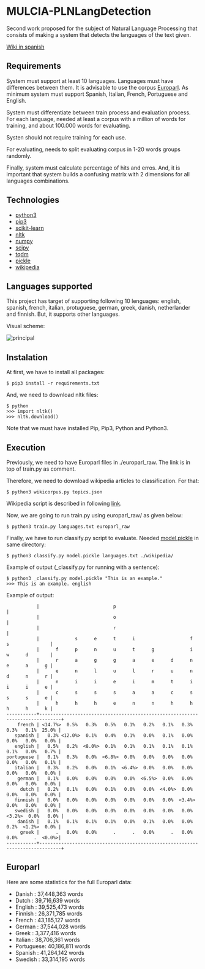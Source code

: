 # MULCIA-PLNLangDetection

Second work proposed for the subject of Natural Language Processing that consists of making a system that detects the languages of the text given.

[Wiki in spanish](https://github.com/MULCIA/PLNLangDetection/wiki)

## Requirements

System must support at least 10 languages. Languages must have differences between them. It is advisable to use the corpus [Europarl](http://www.statmt.org/europarl/). As minimum system must support Spanish, Italian, French, Portuguese and English.

System must differentiate between train process and evaluation process. For each language, needed at least a corpus with a million of words for training, and about 100.000 words for evaluating.

Systen should not require training for each use.

For evaluating, needs to split evaluating corpus in 1-20 words groups randomly. 

Finally, system must calculate percentage of hits and erros. And, it is important that system builds a confusing matrix with 2 dimensions for all languages combinations.

## Technologies

* [python3](https://www.python.org/download/releases/3.0/)
* [pip3](https://pypi.python.org/pypi/pip)
* [scikit-learn](http://scikit-learn.org/)
* [nltk](http://www.nltk.org/)
* [numpy](http://www.numpy.org/) 
* [scipy](https://www.scipy.org/)
* [tqdm](https://pypi.python.org/pypi/tqdm)
* [pickle](https://docs.python.org/3.1/library/pickle.html)
* [wikipedia](https://pypi.python.org/pypi/wikipedia/)

## Languages supported

This project has target of supporting following 10 lenguages: english, spanish, french, italian, protuguese, german, greek, danish, netherlander and finnish. But, it supports other languages.

Visual scheme:

![principal](http://www.nltk.org/images/supervised-classification.png)

## Instalation

At first, we have to install all packages:

`$ pip3 install -r requirements.txt`

And, we need to download nltk files:

    $ python
    >>> import nltk()
    >>> nltk.download()

Note that we must have installed Pip, Pip3, Python and Python3.

## Execution

Previously, we need to have Europarl files in ./europarl_raw. The link is in top of train.py as comment.

Therefore, we need to download wikipedia articles to classification. For that:

`$ python3 wikicorpus.py topics.json`

Wikipedia script is described in following [link](https://github.com/serrodcal/WikiCorpus/blob/master/README.md).

Now, we are going to run train.py using europarl_raw/ as given below:

`$ python3 train.py languages.txt europarl_raw`

Finally, we have to run classify.py script to evaluate. Needed [model.pickle](https://mega.nz/#!vk4hQRQI!KVaxZlRXKpyQ_8dBnvX0yjAvM_-jp9mclF-LJvQYzk0) in same directory:

`$ python3 classify.py model.pickle languages.txt ./wikipedia/`

Example of output (_classify.py for running with a sentence):

    $ python3 _classify.py model.pickle "This is an example."
    >>> This is an example.	english

Example of output:

               |                           p                                                  |
               |                           o                                                  |
               |                           r                                                  |
               |             s      e      t      i                    f      s               |
               |      f      p      n      u      t      g             i      w      d        |
               |      r      a      g      g      a      e      d      n      e      a      g |
               |      e      n      l      u      l      r      u      n      d      n      r |
               |      n      i      i      e      i      m      t      i      i      i      e |
               |      c      s      s      s      a      a      c      s      s      s      e |
               |      h      h      h      e      n      n      h      h      h      h      k |
    -----------+------------------------------------------------------------------------------+
        french | <14.7%>  0.5%   0.3%   0.5%   0.1%   0.2%   0.1%   0.3%   0.3%   0.1%  25.0% |
       spanish |   0.3% <12.0%>  0.1%   0.4%   0.1%   0.0%   0.1%   0.0%   0.0%   0.0%   0.0% |
       english |   0.5%   0.2%  <8.0%>  0.1%   0.1%   0.1%   0.1%   0.1%   0.1%   0.0%   0.7% |
    portuguese |   0.1%   0.3%   0.0%  <6.8%>  0.0%   0.0%   0.0%   0.0%   0.0%   0.0%   0.1% |
       italian |   0.3%   0.2%   0.0%   0.1%  <6.4%>  0.0%   0.0%   0.0%   0.0%   0.0%   0.0% |
        german |   0.1%   0.0%   0.0%   0.0%   0.0%  <6.5%>  0.0%   0.0%   0.0%   0.0%   0.0% |
         dutch |   0.2%   0.1%   0.0%   0.1%   0.0%   0.0%  <4.0%>  0.0%   0.0%   0.0%   0.0% |
       finnish |   0.0%   0.0%   0.0%   0.0%   0.0%   0.0%   0.0%  <3.4%>  0.0%   0.0%   0.0% |
       swedish |   0.0%   0.0%   0.0%   0.0%   0.0%   0.0%   0.0%   0.0%  <3.2%>  0.0%   0.0% |
        danish |   0.1%   0.1%   0.1%   0.1%   0.0%   0.1%   0.0%   0.0%   0.2%  <1.2%>  0.0% |
         greek |      .   0.0%   0.0%      .      .   0.0%      .   0.0%   0.0%      .  <0.0%>|
    -----------+------------------------------------------------------------------------------+

## Europarl

Here are some statistics for the full Europarl data:

* Danish    :  37,448,363 words
* Dutch     :  39,716,639 words
* English   :  39,525,473 words
* Finnish   :  26,371,785 words
* French    :  43,185,127 words
* German    :  37,544,028 words
* Greek     :   3,377,416 words
* Italian   :  38,706,361 words
* Portuguese:  40,186,811 words
* Spanish   :  41,264,142 words
* Swedish   :  33,314,195 words
